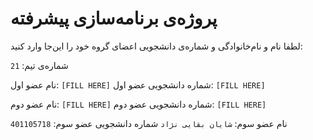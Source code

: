 # پروژه‌ی برنامه‌سازی پیشرفته
لطفا نام و نام‌خانوادگی و شماره‌ی دانشجویی اعضای گروه خود را این‌جا وارد کنید:

شماره‌ی تیم: `21`

نام عضو اول: `[FILL HERE]`
شماره دانشجویی عضو اول: `[FILL HERE]`

نام عضو دوم: `[FILL HERE]`
شماره دانشجویی عضو دوم: `[FILL HERE]`

نام عضو سوم: `شایان بقایی نژاد`
شماره دانشجویی عضو سوم: `401105718`
